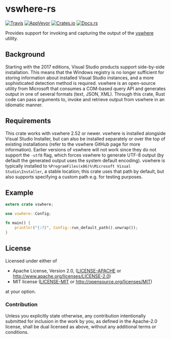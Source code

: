 # vswhere-rs

[![Travis](https://img.shields.io/travis/FaultyRAM/vswhere-rs.svg)][1]
[![AppVeyor](https://img.shields.io/appveyor/ci/FaultyRAM/vswhere-rs.svg)][2]
[![Crates.io](https://img.shields.io/crates/v/vswhere.svg)][3]
[![Docs.rs](https://docs.rs/vswhere/badge.svg)][4]

Provides support for invoking and capturing the output of the [vswhere][5] utility.

## Background

Starting with the 2017 editions, Visual Studio products support side-by-side installation. This
means that the Windows registry is no longer sufficient for storing information about installed
Visual Studio instances, and a more sophisticated detection method is required. vswhere is an
open-source utility from Microsoft that consumes a COM-based query API and generates output in one
of several formats (text, JSON, XML). Through this crate, Rust code can pass arguments to, invoke
and retrieve output from vswhere in an idiomatic manner.

## Requirements

This crate works with vswhere 2.52 or newer. vswhere is installed alongside Visual Studio
Installer, but can also be installed separately or over the top of existing installations (refer to
the vswhere GitHub page for more information). Earlier versions of vswhere will not work since they
do not support the `-utf8` flag, which forces vswhere to generate UTF-8 output (by default the
generated output uses the system default encoding). vswhere is typically installed to
`%ProgramFiles(x86)%\Microsoft Visual Studio\Installer`, a stable location; this crate uses that
path by default, but also supports specifying a custom path e.g. for testing purposes.

## Example

```rust
extern crate vswhere;

use vswhere::Config;

fn main() {
    println!("{:?}", Config::run_default_path().unwrap());
}
```

## License

Licensed under either of

* Apache License, Version 2.0,
  ([LICENSE-APACHE](LICENSE-APACHE) or http://www.apache.org/licenses/LICENSE-2.0)
* MIT license ([LICENSE-MIT](LICENSE-MIT) or http://opensource.org/licenses/MIT)

at your option.

### Contribution

Unless you explicitly state otherwise, any contribution intentionally
submitted for inclusion in the work by you, as defined in the Apache-2.0
license, shall be dual licensed as above, without any additional terms or
conditions.

[1]: https://travis-ci.org/FaultyRAM/vswhere-rs
[2]: https://ci.appveyor.com/project/FaultyRAM/vswhere-rs
[3]: https://crates.io/crates/vswhere
[4]: https://docs.rs/vswhere
[5]: https://github.com/Microsoft/vswhere
